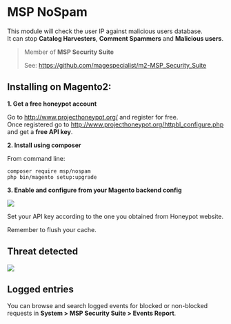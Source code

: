 # MSP NoSpam

This module will check the user IP against malicious users database.<br />
It can stop **Catalog Harvesters**, **Comment Spammers** and **Malicious users**.<br />

> Member of **MSP Security Suite**
>
> See: https://github.com/magespecialist/m2-MSP_Security_Suite

## Installing on Magento2:

**1. Get a free honeypot account**

Go to http://www.projecthoneypot.org/ and register for free.<br />
 Once registered go to http://www.projecthoneypot.org/httpbl_configure.php and get a **free API key**.

**2. Install using composer**

From command line: 

`composer require msp/nospam`<br />
`php bin/magento setup:upgrade`

**3. Enable and configure from your Magento backend config**

<img src="https://raw.githubusercontent.com/magespecialist/m2-MSP_NoSpam/master/screenshots/config.png" />

Set your API key according to the one you obtained from Honeypot website.
 
Remember to flush your cache.

## Threat detected

<img src="https://raw.githubusercontent.com/magespecialist/m2-MSP_NoSpam/master/screenshots/detected.png" />

## Logged entries ##

You can browse and search logged events for blocked or non-blocked requests in **System > MSP Security Suite > Events Report**.

